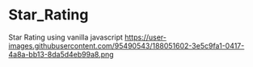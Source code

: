 # Star_Rating
 Star Rating using vanilla javascript
https://user-images.githubusercontent.com/95490543/188051602-3e5c9fa1-0417-4a8a-bb13-8da5d4eb99a8.png
